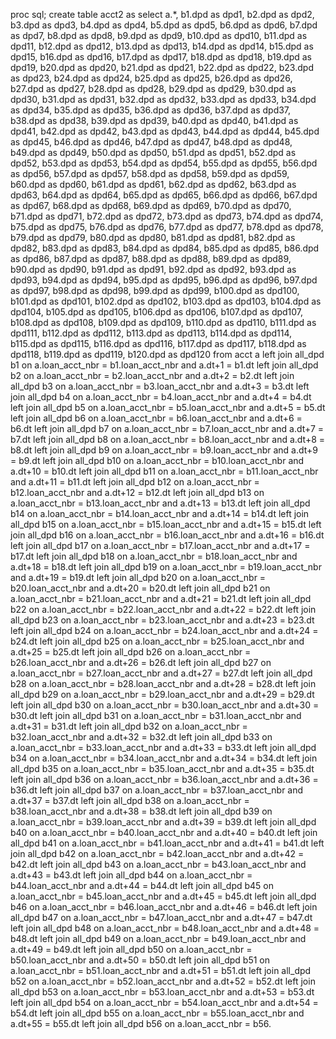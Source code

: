 proc sql;
    create table acct2 as 
    select a.*,
        b1.dpd as dpd1,
        b2.dpd as dpd2,
        b3.dpd as dpd3,
        b4.dpd as dpd4,
        b5.dpd as dpd5,
        b6.dpd as dpd6,
        b7.dpd as dpd7,
        b8.dpd as dpd8,
        b9.dpd as dpd9,
        b10.dpd as dpd10,
        b11.dpd as dpd11,
        b12.dpd as dpd12,
        b13.dpd as dpd13,
        b14.dpd as dpd14,
        b15.dpd as dpd15,
        b16.dpd as dpd16,
        b17.dpd as dpd17,
        b18.dpd as dpd18,
        b19.dpd as dpd19,
        b20.dpd as dpd20,
        b21.dpd as dpd21,
        b22.dpd as dpd22,
        b23.dpd as dpd23,
        b24.dpd as dpd24,
        b25.dpd as dpd25,
        b26.dpd as dpd26,
        b27.dpd as dpd27,
        b28.dpd as dpd28,
        b29.dpd as dpd29,
        b30.dpd as dpd30,
        b31.dpd as dpd31,
        b32.dpd as dpd32,
        b33.dpd as dpd33,
        b34.dpd as dpd34,
        b35.dpd as dpd35,
        b36.dpd as dpd36,
        b37.dpd as dpd37,
        b38.dpd as dpd38,
        b39.dpd as dpd39,
        b40.dpd as dpd40,
        b41.dpd as dpd41,
        b42.dpd as dpd42,
        b43.dpd as dpd43,
        b44.dpd as dpd44,
        b45.dpd as dpd45,
        b46.dpd as dpd46,
        b47.dpd as dpd47,
        b48.dpd as dpd48,
        b49.dpd as dpd49,
        b50.dpd as dpd50,
        b51.dpd as dpd51,
        b52.dpd as dpd52,
        b53.dpd as dpd53,
        b54.dpd as dpd54,
        b55.dpd as dpd55,
        b56.dpd as dpd56,
        b57.dpd as dpd57,
        b58.dpd as dpd58,
        b59.dpd as dpd59,
        b60.dpd as dpd60,
        b61.dpd as dpd61,
        b62.dpd as dpd62,
        b63.dpd as dpd63,
        b64.dpd as dpd64,
        b65.dpd as dpd65,
        b66.dpd as dpd66,
        b67.dpd as dpd67,
        b68.dpd as dpd68,
        b69.dpd as dpd69,
        b70.dpd as dpd70,
        b71.dpd as dpd71,
        b72.dpd as dpd72,
        b73.dpd as dpd73,
        b74.dpd as dpd74,
        b75.dpd as dpd75,
        b76.dpd as dpd76,
        b77.dpd as dpd77,
        b78.dpd as dpd78,
        b79.dpd as dpd79,
        b80.dpd as dpd80,
        b81.dpd as dpd81,
        b82.dpd as dpd82,
        b83.dpd as dpd83,
        b84.dpd as dpd84,
        b85.dpd as dpd85,
        b86.dpd as dpd86,
        b87.dpd as dpd87,
        b88.dpd as dpd88,
        b89.dpd as dpd89,
        b90.dpd as dpd90,
        b91.dpd as dpd91,
        b92.dpd as dpd92,
        b93.dpd as dpd93,
        b94.dpd as dpd94,
        b95.dpd as dpd95,
        b96.dpd as dpd96,
        b97.dpd as dpd97,
        b98.dpd as dpd98,
        b99.dpd as dpd99,
        b100.dpd as dpd100,
        b101.dpd as dpd101,
        b102.dpd as dpd102,
        b103.dpd as dpd103,
        b104.dpd as dpd104,
        b105.dpd as dpd105,
        b106.dpd as dpd106,
        b107.dpd as dpd107,
        b108.dpd as dpd108,
        b109.dpd as dpd109,
        b110.dpd as dpd110,
        b111.dpd as dpd111,
        b112.dpd as dpd112,
        b113.dpd as dpd113,
        b114.dpd as dpd114,
        b115.dpd as dpd115,
        b116.dpd as dpd116,
        b117.dpd as dpd117,
        b118.dpd as dpd118,
        b119.dpd as dpd119,
        b120.dpd as dpd120
    from acct a
    left join all_dpd b1 on a.loan_acct_nbr = b1.loan_acct_nbr and a.dt+1 = b1.dt
    left join all_dpd b2 on a.loan_acct_nbr = b2.loan_acct_nbr and a.dt+2 = b2.dt
    left join all_dpd b3 on a.loan_acct_nbr = b3.loan_acct_nbr and a.dt+3 = b3.dt
    left join all_dpd b4 on a.loan_acct_nbr = b4.loan_acct_nbr and a.dt+4 = b4.dt
    left join all_dpd b5 on a.loan_acct_nbr = b5.loan_acct_nbr and a.dt+5 = b5.dt
    left join all_dpd b6 on a.loan_acct_nbr = b6.loan_acct_nbr and a.dt+6 = b6.dt
    left join all_dpd b7 on a.loan_acct_nbr = b7.loan_acct_nbr and a.dt+7 = b7.dt
    left join all_dpd b8 on a.loan_acct_nbr = b8.loan_acct_nbr and a.dt+8 = b8.dt
    left join all_dpd b9 on a.loan_acct_nbr = b9.loan_acct_nbr and a.dt+9 = b9.dt
    left join all_dpd b10 on a.loan_acct_nbr = b10.loan_acct_nbr and a.dt+10 = b10.dt
    left join all_dpd b11 on a.loan_acct_nbr = b11.loan_acct_nbr and a.dt+11 = b11.dt
    left join all_dpd b12 on a.loan_acct_nbr = b12.loan_acct_nbr and a.dt+12 = b12.dt
    left join all_dpd b13 on a.loan_acct_nbr = b13.loan_acct_nbr and a.dt+13 = b13.dt
    left join all_dpd b14 on a.loan_acct_nbr = b14.loan_acct_nbr and a.dt+14 = b14.dt
    left join all_dpd b15 on a.loan_acct_nbr = b15.loan_acct_nbr and a.dt+15 = b15.dt
    left join all_dpd b16 on a.loan_acct_nbr = b16.loan_acct_nbr and a.dt+16 = b16.dt
    left join all_dpd b17 on a.loan_acct_nbr = b17.loan_acct_nbr and a.dt+17 = b17.dt
    left join all_dpd b18 on a.loan_acct_nbr = b18.loan_acct_nbr and a.dt+18 = b18.dt
    left join all_dpd b19 on a.loan_acct_nbr = b19.loan_acct_nbr and a.dt+19 = b19.dt
    left join all_dpd b20 on a.loan_acct_nbr = b20.loan_acct_nbr and a.dt+20 = b20.dt
    left join all_dpd b21 on a.loan_acct_nbr = b21.loan_acct_nbr and a.dt+21 = b21.dt
    left join all_dpd b22 on a.loan_acct_nbr = b22.loan_acct_nbr and a.dt+22 = b22.dt
    left join all_dpd b23 on a.loan_acct_nbr = b23.loan_acct_nbr and a.dt+23 = b23.dt
    left join all_dpd b24 on a.loan_acct_nbr = b24.loan_acct_nbr and a.dt+24 = b24.dt
    left join all_dpd b25 on a.loan_acct_nbr = b25.loan_acct_nbr and a.dt+25 = b25.dt
    left join all_dpd b26 on a.loan_acct_nbr = b26.loan_acct_nbr and a.dt+26 = b26.dt
    left join all_dpd b27 on a.loan_acct_nbr = b27.loan_acct_nbr and a.dt+27 = b27.dt
    left join all_dpd b28 on a.loan_acct_nbr = b28.loan_acct_nbr and a.dt+28 = b28.dt
    left join all_dpd b29 on a.loan_acct_nbr = b29.loan_acct_nbr and a.dt+29 = b29.dt
    left join all_dpd b30 on a.loan_acct_nbr = b30.loan_acct_nbr and a.dt+30 = b30.dt
    left join all_dpd b31 on a.loan_acct_nbr = b31.loan_acct_nbr and a.dt+31 = b31.dt
    left join all_dpd b32 on a.loan_acct_nbr = b32.loan_acct_nbr and a.dt+32 = b32.dt
    left join all_dpd b33 on a.loan_acct_nbr = b33.loan_acct_nbr and a.dt+33 = b33.dt
    left join all_dpd b34 on a.loan_acct_nbr = b34.loan_acct_nbr and a.dt+34 = b34.dt
    left join all_dpd b35 on a.loan_acct_nbr = b35.loan_acct_nbr and a.dt+35 = b35.dt
    left join all_dpd b36 on a.loan_acct_nbr = b36.loan_acct_nbr and a.dt+36 = b36.dt
    left join all_dpd b37 on a.loan_acct_nbr = b37.loan_acct_nbr and a.dt+37 = b37.dt
    left join all_dpd b38 on a.loan_acct_nbr = b38.loan_acct_nbr and a.dt+38 = b38.dt
    left join all_dpd b39 on a.loan_acct_nbr = b39.loan_acct_nbr and a.dt+39 = b39.dt
    left join all_dpd b40 on a.loan_acct_nbr = b40.loan_acct_nbr and a.dt+40 = b40.dt
    left join all_dpd b41 on a.loan_acct_nbr = b41.loan_acct_nbr and a.dt+41 = b41.dt
    left join all_dpd b42 on a.loan_acct_nbr = b42.loan_acct_nbr and a.dt+42 = b42.dt
    left join all_dpd b43 on a.loan_acct_nbr = b43.loan_acct_nbr and a.dt+43 = b43.dt
    left join all_dpd b44 on a.loan_acct_nbr = b44.loan_acct_nbr and a.dt+44 = b44.dt
    left join all_dpd b45 on a.loan_acct_nbr = b45.loan_acct_nbr and a.dt+45 = b45.dt
    left join all_dpd b46 on a.loan_acct_nbr = b46.loan_acct_nbr and a.dt+46 = b46.dt
    left join all_dpd b47 on a.loan_acct_nbr = b47.loan_acct_nbr and a.dt+47 = b47.dt
    left join all_dpd b48 on a.loan_acct_nbr = b48.loan_acct_nbr and a.dt+48 = b48.dt
    left join all_dpd b49 on a.loan_acct_nbr = b49.loan_acct_nbr and a.dt+49 = b49.dt
    left join all_dpd b50 on a.loan_acct_nbr = b50.loan_acct_nbr and a.dt+50 = b50.dt
    left join all_dpd b51 on a.loan_acct_nbr = b51.loan_acct_nbr and a.dt+51 = b51.dt
    left join all_dpd b52 on a.loan_acct_nbr = b52.loan_acct_nbr and a.dt+52 = b52.dt
    left join all_dpd b53 on a.loan_acct_nbr = b53.loan_acct_nbr and a.dt+53 = b53.dt
    left join all_dpd b54 on a.loan_acct_nbr = b54.loan_acct_nbr and a.dt+54 = b54.dt
    left join all_dpd b55 on a.loan_acct_nbr = b55.loan_acct_nbr and a.dt+55 = b55.dt
    left join all_dpd b56 on a.loan_acct_nbr = b56.

